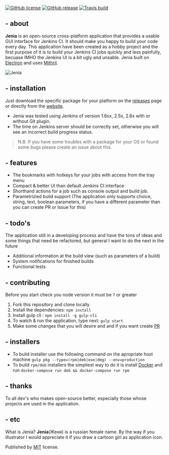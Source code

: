 [![GitHub license](https://img.shields.io/github/license/roman0x58/jenia.svg?style=flat-square)](https://github.com/roman0x58/jenia)
[![GitHub release](https://img.shields.io/github/release/roman0x58/jenia.svg?style=flat-square)](https://github.com/roman0x58/jenia)
[![Travis build](https://img.shields.io/travis/roman0x58/jenia.svg?style=flat-square)](https://travis-ci.org/roman0x58/jenia)


## - about
**Jenia** is an open-source cross-platform application that provides a usable GUI interface for Jenkins CI. It should make you happy to build your code every day. This application have been created as a hobby project and the first purpose of it is to build your Jenkins CI jobs quickly and less painfully, becuase IMHO the Jenkins UI is a bit ugly and unsable. Jenia built on [Electron](https://electron.atom.io/) and uses [Mithril](https://mithril.js.org).

![Jenia](./demo.gif)

## - installation
Just download the specific package for your platform on the [releases](https://github.com/roman0x58/jenia/releases) page or directly from the [website](https://jenia.pl). 
- Jenia was tested using Jenkins of version 1.6xx, 2.5x, 2.6x with or without Git plugin. 
- The time on Jenkins server should be correctly set, otherwise you will see an incorrect build progress status.
> N.B. If you have some troubles with a package for your OS or found some bugs please create an issue about this.

## - features
* The bookmarks with hotkeys for your jobs with access from the tray menu
* Compact & better UI than default Jenkins CI interface
* Shorthand actions for a job such as console output and build job.
* Parametrizied build support (The application only supports choiсe, string, text, boolean parameters, if you have a different parameter than you can create PR or Issue for this)

## - todo's
The application still in a developing process and have the tons of ideas and some things that need be refactored, but general I want to do the next in the future
* Additional information at the build view (such as parameters of a build)
* System notifications for finished builds
* Functional tests

## - contributing
Before you start check you node version it must be `7` or greater
1. Fork this repository and clone locally
2. Install the dependencies: `npm install`
3. Install gulp cli : `npm install -g gulp-cli`
4. To watch & run the application, type next: `gulp start`
5. Make some changes that you will desire and and if you want create [PR](https://help.github.com/categories/collaborating-with-issues-and-pull-requests/) 

## - installers
- To build installer use the following command on the apropriate host machine `gulp pkg --type=(rpm|deb|exe|dmg) --env=production`
- To build `rpm/deb` installers the simpliest way to do it is install [Docker](https://www.docker.com/) and run `docker-compose run deb && docker-compose run rpm`

## - thanks 
To all dev's who makes open-source better, especially those whose projects are used in the application.

## - etc
What is Jenia? **Jenia**(Женя) is a russian female name. By the way if you illustrator I would appreciate it if you draw a cartoon girl as application icon.

Published by [MIT](LICENSE) license.
